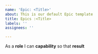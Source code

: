 ```yaml
---
name: 'Epic: <Title>'
about: This is our default Epic template
title: Epics :<Title>
labels: ''
assignees: ''

---
```


As a **role** I can **capability** so that **result**
